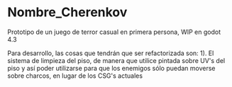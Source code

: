 # Nombre_Cherenkov

Prototipo de un juego de terror casual en primera persona, WIP en godot 4.3

Para desarrollo, las cosas que tendrán que ser refactorizada son:
  1). El sistema de limpieza del piso, de manera que utilice pintada sobre UV's del piso y así poder utilizarse para que los enemigos sólo puedan moverse sobre charcos, en lugar de los CSG's actuales

